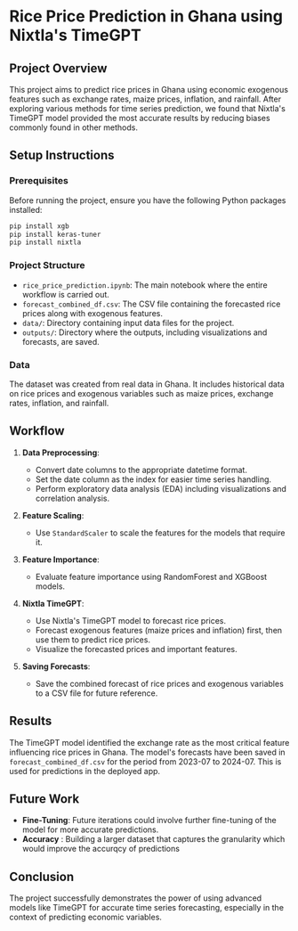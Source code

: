 
# Rice Price Prediction in Ghana using Nixtla's TimeGPT

## Project Overview

This project aims to predict rice prices in Ghana using economic exogenous features such as exchange rates, maize prices, inflation, and rainfall. After exploring various methods for time series prediction, we found that Nixtla's TimeGPT model provided the most accurate results by reducing biases commonly found in other methods.

## Setup Instructions

### Prerequisites

Before running the project, ensure you have the following Python packages installed:

```bash
pip install xgb
pip install keras-tuner
pip install nixtla
```

### Project Structure

- `rice_price_prediction.ipynb`: The main notebook where the entire workflow is carried out.
- `forecast_combined_df.csv`: The CSV file containing the forecasted rice prices along with exogenous features.
- `data/`: Directory containing input data files for the project.
- `outputs/`: Directory where the outputs, including visualizations and forecasts, are saved.

### Data

The dataset was created from real data in Ghana. It includes historical data on rice prices and exogenous variables such as maize prices, exchange rates, inflation, and rainfall.

## Workflow

1. **Data Preprocessing**:
    - Convert date columns to the appropriate datetime format.
    - Set the date column as the index for easier time series handling.
    - Perform exploratory data analysis (EDA) including visualizations and correlation analysis.

2. **Feature Scaling**:
    - Use `StandardScaler` to scale the features for the models that require it.

3. **Feature Importance**:
    - Evaluate feature importance using RandomForest and XGBoost models.

4. **Nixtla TimeGPT**:
    - Use Nixtla's TimeGPT model to forecast rice prices. 
    - Forecast exogenous features (maize prices and inflation) first, then use them to predict rice prices.
    - Visualize the forecasted prices and important features.

5. **Saving Forecasts**:
    - Save the combined forecast of rice prices and exogenous variables to a CSV file for future reference.

## Results

The TimeGPT model identified the exchange rate as the most critical feature influencing rice prices in Ghana. The model's forecasts have been saved in `forecast_combined_df.csv` for the period from 2023-07 to 2024-07. This is used for predictions in the deployed app.

## Future Work

- **Fine-Tuning**: Future iterations could involve further fine-tuning of the model for more accurate predictions.
- **Accuracy** : Building a larger dataset that captures the granularity which would improve the accurqcy of predictions


## Conclusion

The project successfully demonstrates the power of using advanced models like TimeGPT for accurate time series forecasting, especially in the context of predicting economic variables.

